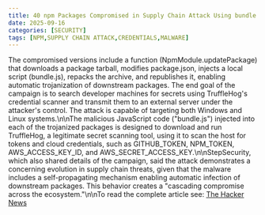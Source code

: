 ```yaml
---
title: 40 npm Packages Compromised in Supply Chain Attack Using bundle.js to Steal Credentials
date: 2025-09-16
categories: [SECURITY]
tags: [NPM,SUPPLY CHAIN ATTACK,CREDENTIALS,MALWARE]
---
```


The compromised versions include a function (NpmModule.updatePackage) that downloads a package tarball, modifies package.json, injects a local script (bundle.js), repacks the archive, and republishes it, enabling automatic trojanization of downstream packages. The end goal of the campaign is to search developer machines for secrets using TruffleHog's credential scanner and transmit them to an external server under the attacker's control. The attack is capable of targeting both Windows and Linux systems.\n\nThe malicious JavaScript code ("bundle.js") injected into each of the trojanized packages is designed to download and run TruffleHog, a legitimate secret scanning tool, using it to scan the host for tokens and cloud credentials, such as GITHUB_TOKEN, NPM_TOKEN, AWS_ACCESS_KEY_ID, and AWS_SECRET_ACCESS_KEY.\n\nStepSecurity, which also shared details of the campaign, said the attack demonstrates a concerning evolution in supply chain threats, given that the malware includes a self-propagating mechanism enabling automatic infection of downstream packages. This behavior creates a "cascading compromise across the ecosystem."\n\nTo read the complete article see: [The Hacker News](https://thehackernews.com/2025/09/40-npm-packages-compromised-in-supply.html)